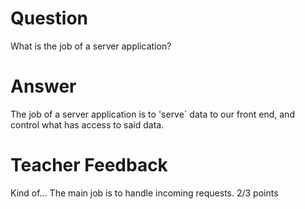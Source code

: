 # Question

What is the job of a server application?

# Answer
The job of a server application is to 'serve` data to our front end, and control what has access to said data. 

# Teacher Feedback

Kind of... The main job is to handle incoming requests. 
2/3 points